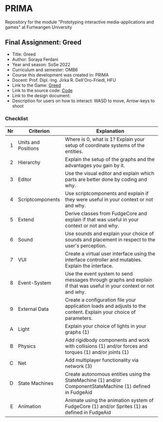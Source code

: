 # PRIMA

Repository for the module "Prototyping interactive media-applications and games" at Furtwangen University

## Final Assignment: Greed

- Title: Greed
- Author: Soraya Ferdani
- Year and season: SoSe 2022
- Curriculum and semester: OMB6
- Course this development was created in: PRIMA
- Docent: Prof. Dipl.-Ing. Jirka R. Dell'Oro-Friedl, HFU
- Link to the Game: [Greed](https://sorayafe.github.io/PRIMA/Greed/index.html)
- Link to the source code: [Code](https://github.com/SorayaFe/PRIMA/tree/main/Greed)
- Link to the design document:
- Description for users on how to interact: WASD to move, Arrow-keys to shoot

### Checklist

|  Nr | Criterion           | Explanation                                                                                                         |
| --: | ------------------- | ------------------------------------------------------------------------------------------------------------------- |
|   1 | Units and Positions | Where is 0, what is 1? Explain your setup of coordinate systems of the entities.                                    |
|   2 | Hierarchy           | Explain the setup of the graphs and the advantages you gain by it.                                                  |
|   3 | Editor              | Use the visual editor and explain which parts are better done by coding and why.                                    |
|   4 | Scriptcomponents    | Use scriptcomponents and explain if they were useful in your context or not and why.                                |
|   5 | Extend              | Derive classes from FudgeCore and explain if that was useful in your context or not and why.                        |
|   6 | Sound               | Use sounds and explain your choice of sounds and placement in respect to the user's perception.                     |
|   7 | VUI                 | Create a virtual user interface using the interface controller and mutables. Explain the interface.                 |
|   8 | Event-System        | Use the event system to send messages through graphs and explain if that was useful in your context or not and why. |
|   9 | External Data       | Create a configuration file your application loads and adjusts to the content. Explain your choice of parameters.   |
|   A | Light               | Explain your choice of lights in your graphs (1)                                                                    |
|   B | Physics             | Add rigidbody components and work with collisions (1) and/or forces and torques (1) and/or joints (1)               |
|   C | Net                 | Add multiplayer functionality via network (3)                                                                       |
|   D | State Machines      | Create autonomous entities using the StateMachine (1) and/or ComponentStateMachine (1) defined in FudgeAid          |
|   E | Animation           | Animate using the animation system of FudgeCore (1) and/or Sprites (1) as defined in FudgeAid                       |
